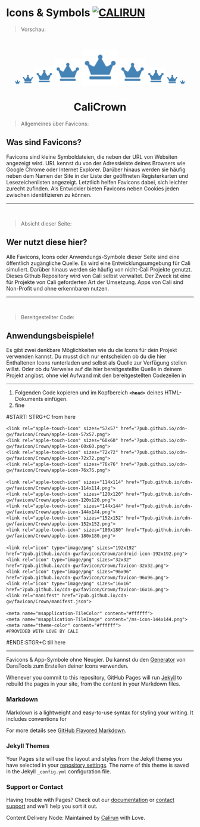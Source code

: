 # Icons & Symbols  [![CALIRUN](https://img.shields.io/badge/Calirun-Projekte-blue)](https://cali.run)

> Vorschau:

<br>
<small></small>
<p align="center">
<a style="display:unset" href="https://raw.githubusercontent.com/7pub/cdn-gw/master/favicon/Crown/favicon-16x16.png" target="_blank">
<img src="https://raw.githubusercontent.com/7pub/cdn-gw/master/favicon/Crown/favicon-16x16.png" alt="favicon-16x16" title="favicon-16x16" /></a>
<a style="display:unset" href="https://raw.githubusercontent.com/7pub/cdn-gw/master/favicon/Crown/favicon-32x32.png" target="_blank">
<img src="https://raw.githubusercontent.com/7pub/cdn-gw/master/favicon/Crown/favicon-32x32.png" alt="favicon-32x32" title="favicon-32x32" /></a>
<a style="display:unset" href="https://raw.githubusercontent.com/7pub/cdn-gw/master/favicon/Crown/android-icon-48x48.png" target="_blank">
<img src="https://raw.githubusercontent.com/7pub/cdn-gw/master/favicon/Crown/android-icon-48x48.png" alt="android-icon-48x48" title="android-icon-48x48" /></a>
<a style="display:unset" href="https://raw.githubusercontent.com/7pub/cdn-gw/master/favicon/Crown/ms-icon-70x70.png" target="_blank">
<img src="https://raw.githubusercontent.com/7pub/cdn-gw/master/favicon/Crown/ms-icon-70x70.png" alt="ms-icon-70x70" title="ms-icon-70x70" /></a>
<a style="display:unset" href="https://raw.githubusercontent.com/7pub/cdn-gw/master/favicon/Crown/favicon-96x96.png" target="_blank">
<img src="https://raw.githubusercontent.com/7pub/cdn-gw/master/favicon/Crown/favicon-96x96.png" alt="favicon-96x96" title="favicon-96x96" /></a>
<a style="display:unset" href="https://raw.githubusercontent.com/7pub/cdn-gw/master/favicon/Crown/ms-icon-70x70.png" target="_blank">
<img src="https://raw.githubusercontent.com/7pub/cdn-gw/master/favicon/Crown/ms-icon-70x70.png" alt="ms-icon-70x70" title="ms-icon-70x70" /></a>
<a style="display:unset" href="https://raw.githubusercontent.com/7pub/cdn-gw/master/favicon/Crown/android-icon-48x48.png" target="_blank">
<img src="https://raw.githubusercontent.com/7pub/cdn-gw/master/favicon/Crown/android-icon-48x48.png" alt="android-icon-48x48" title="android-icon-48x48" /></a>
<a style="display:unset" href="https://raw.githubusercontent.com/7pub/cdn-gw/master/favicon/Crown/favicon-32x32.png" target="_blank">
<img src="https://raw.githubusercontent.com/7pub/cdn-gw/master/favicon/Crown/favicon-32x32.png" alt="favicon-32x32" title="favicon-32x32" /></a>
<a style="display:unset" href="https://raw.githubusercontent.com/7pub/cdn-gw/master/favicon/Crown/favicon-16x16.png" target="_blank">
<img src="https://raw.githubusercontent.com/7pub/cdn-gw/master/favicon/Crown/favicon-16x16.png" alt="favicon-16x16" title="favicon-16x16" /></a>
</p>
</center>

<center><h1>CaliCrown</h1></center>

> Allgemeines über Favicons:

## Was sind Favicons?
Favicons sind kleine Symboldateien, die neben der URL von Websiten angezeigt wird. URL kennst du von der Adressleiste deines Browsers wie Google Chrome oder Internet Explorer. Darüber hinaus werden sie häufig neben dem Namen der Site in der Liste der geöffneten Registerkarten und Lesezeichenlisten angezeigt. Letztlich helfen Favicons dabei, sich leichter zurecht zufinden. Als Entwickler bieten Favicons neben Cookies jeden zwischen identifizieren zu können.
<br>
<hr>
<br>

> Absicht dieser Seite:

## Wer nutzt diese hier?
Alle Favicons, Icons oder Anwendungs-Symbole dieser Seite sind eine öffentlich zugängliche Quelle. Es wird eine Entwicklungsumgebung für Cali simuliert. Darüber hinaus werden sie häufig von nicht-Cali Projekte genutzt. Dieses Github Repository wird von Cali selbst verwaltet. Der Zweck ist eine für Projekte von Cali geforderten Art der Umsetzung. Apps von Cali sind Non-Profit und ohne erkennbaren nutzen.
<br>
<hr>
<br>

> Bereitgestellter Code:

## Anwendungsbeispiele!
 Es gibt zwei denkbare Möglichkeiten wie du die Icons für dein Projekt verwenden kannst. Du musst dich nur entscheiden ob du die hier Enthaltenen Icons runterladen und selbst als Quelle zur Verfügung stellen willst. Oder ob du Verweise auf die hier bereitgestellte Quelle in deinem Projekt angibst. ohne viel Aufwand mit den bereitgestellten Codezeilen in  

<hr>


1) Folgenden Code kopieren und im Kopfbereich <strong>```<head>```</strong> deines HTML-Dokuments einfügen.<br>
2) fine

#START: STRG+C from here
    
    <link rel="apple-touch-icon" sizes="57x57" href="7pub.github.io/cdn-gw/favicon/Crown/apple-icon-57x57.png">
    <link rel="apple-touch-icon" sizes="60x60" href="7pub.github.io/cdn-gw/favicon/Crown/apple-icon-60x60.png">
    <link rel="apple-touch-icon" sizes="72x72" href="7pub.github.io/cdn-gw/favicon/Crown/apple-icon-72x72.png">
    <link rel="apple-touch-icon" sizes="76x76" href="7pub.github.io/cdn-gw/favicon/Crown/apple-icon-76x76.png">
    
    <link rel="apple-touch-icon" sizes="114x114" href="7pub.github.io/cdn-gw/favicon/Crown/apple-icon-114x114.png">
    <link rel="apple-touch-icon" sizes="120x120" href="7pub.github.io/cdn-gw/favicon/Crown/apple-icon-120x120.png">
    <link rel="apple-touch-icon" sizes="144x144" href="7pub.github.io/cdn-gw/favicon/Crown/apple-icon-144x144.png">
    <link rel="apple-touch-icon" sizes="152x152" href="7pub.github.io/cdn-gw/favicon/Crown/apple-icon-152x152.png">
    <link rel="apple-touch-icon" sizes="180x180" href="7pub.github.io/cdn-gw/favicon/Crown/apple-icon-180x180.png">
    
    <link rel="icon" type="image/png" sizes="192x192"  href="7pub.github.io/cdn-gw/favicon/Crown/android-icon-192x192.png">
    <link rel="icon" type="image/png" sizes="32x32" href="7pub.github.io/cdn-gw/favicon/Crown/favicon-32x32.png">
    <link rel="icon" type="image/png" sizes="96x96" href="7pub.github.io/cdn-gw/favicon/Crown/favicon-96x96.png">
    <link rel="icon" type="image/png" sizes="16x16" href="7pub.github.io/cdn-gw/favicon/Crown/favicon-16x16.png">
    <link rel="manifest" href="7pub.github.io/cdn-gw/favicon/Crown/manifest.json">
    
    <meta name="msapplication-TileColor" content="#ffffff">
    <meta name="msapplication-TileImage" content="/ms-icon-144x144.png">
    <meta name="theme-color" content="#ffffff">
    #PROVIDED WITH LOVE BY CALI
#ENDE:STGR+C till here

<hr>

Favicons & App-Symbole ohne Neugier. Du kannst du den [Generator](https://https://www.favicon-generator.org/) von DansTools zum Erstellen deiner Icons verwenden.

Whenever you commit to this repository, GitHub Pages will run [Jekyll](https://jekyllrb.com/) to rebuild the pages in your site, from the content in your Markdown files.

### Markdown

Markdown is a lightweight and easy-to-use syntax for styling your writing. It includes conventions for

For more details see [GitHub Flavored Markdown](https://guides.github.com/features/mastering-markdown/).

### Jekyll Themes

Your Pages site will use the layout and styles from the Jekyll theme you have selected in your [repository settings](https://github.com/7pub/cdn-gw/settings). The name of this theme is saved in the Jekyll `_config.yml` configuration file.

### Support or Contact

Having trouble with Pages? Check out our [documentation](https://docs.github.com/categories/github-pages-basics/) or [contact support](https://github.com/contact) and we’ll help you sort it out.

Content Delivery Node: Maintained by [Calirun](https://https://www.cali.run/) with Love.<br>
